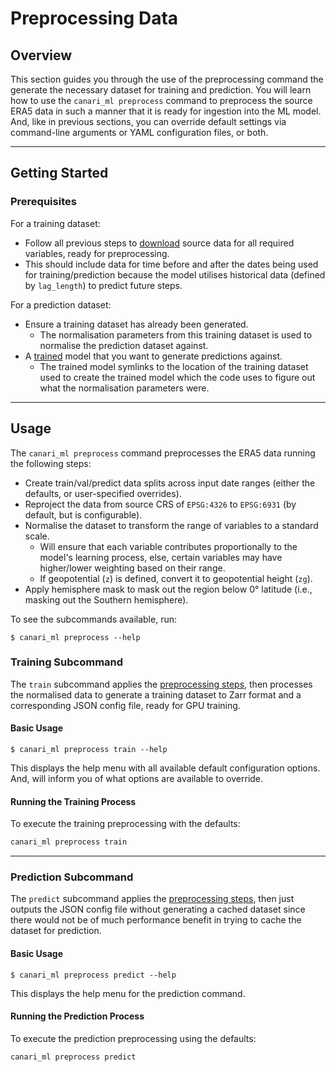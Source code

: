 # Preprocessing Data

## Overview

This section guides you through the use of the preprocessing command the generate the necessary dataset for training and prediction. You will learn how to use the `canari_ml preprocess` command to preprocess the source ERA5 data in such a manner that it is ready for ingestion into the ML model. And, like in previous sections, you can override default settings via command-line arguments or YAML configuration files, or both.

---

## Getting Started

### Prerequisites

For a training dataset:

- Follow all previous steps to [download](../download/index.md) source data for all required variables, ready for preprocessing.
- This should include data for time before and after the dates being used for training/prediction because the model utilises historical data (defined by `lag_length`) to predict future steps.

For a prediction dataset:

- Ensure a training dataset has already been generated.
  - The normalisation parameters from this training dataset is used to normalise the prediction dataset against.
- A [trained](../train/index.md) model that you want to generate predictions against.
  - The trained model symlinks to the location of the training dataset used to create the trained model which the code uses to figure out what the normalisation parameters were.

---

## Usage

The `canari_ml preprocess` command preprocesses the ERA5 data running the following steps:

- Create train/val/predict data splits across input date ranges (either the defaults, or user-specified overrides).
- Reproject the data from source CRS of `EPSG:4326` to `EPSG:6931` (by default, but is configurable).
- Normalise the dataset to transform the range of variables to a standard scale.
  - Will ensure that each variable contributes proportionally to the model's learning process, else, certain variables may have higher/lower weighting based on their range.
  - If geopotential (`z`) is defined, convert it to geopotential height (`zg`).
- Apply hemisphere mask to mask out the region below 0&deg; latitude (i.e., masking out the Southern hemisphere).

To see the subcommands available, run:

```console exec="on" source="tabbed-left" result="ansi" tabs="Command|Output"
$ canari_ml preprocess --help
```

### Training Subcommand

The `train` subcommand applies the [preprocessing steps](#usage), then processes the normalised data to generate a training dataset to Zarr format and a corresponding JSON config file, ready for GPU training.

#### Basic Usage


```console exec="on" source="tabbed-left" result="ansi" tabs="Command|Output"
$ canari_ml preprocess train --help
```

This displays the help menu with all available default configuration options. And, will inform you of what options are available to override.

#### Running the Training Process

To execute the training preprocessing with the defaults:

```bash
canari_ml preprocess train
```

---

### Prediction Subcommand

The `predict` subcommand applies the [preprocessing steps](#usage), then just outputs the JSON config file without generating a cached dataset since there would not be of much performance benefit in trying to cache the dataset for prediction.

#### Basic Usage

```console exec="on" source="tabbed-left" result="ansi" tabs="Command|Output"
$ canari_ml preprocess predict --help
```

This displays the help menu for the prediction command.

#### Running the Prediction Process

To execute the prediction preprocessing using the defaults:

```bash
canari_ml preprocess predict
```
